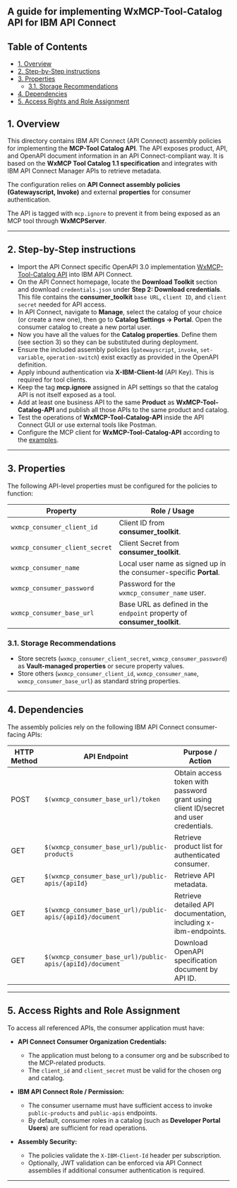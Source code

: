 

## A guide for implementing WxMCP-Tool-Catalog API for IBM API Connect

## Table of Contents

- [1. Overview](#1-overview)  
- [2. Step-by-Step instructions](#2-step-by-step-instructions)  
- [3. Properties](#3-properties)  
  - [3.1. Storage Recommendations](#31-storage-recommendations)  
- [4. Dependencies](#4-dependencies)  
- [5. Access Rights and Role Assignment](#5-access-rights-and-role-assignment)  

## 1. Overview

This directory contains IBM API Connect (API Connect) assembly policies for implementing the **MCP-Tool Catalog API**. The API exposes product, API, and OpenAPI document information in an API Connect-compliant way. It is based on the **WxMCP Tool Catalog 1.1 specification** and integrates with IBM API Connect Manager APIs to retrieve metadata.  

The configuration relies on **API Connect assembly policies (Gatewayscript, Invoke)** and external **properties** for consumer authentication.  

The API is tagged with `mcp.ignore` to prevent it from being exposed as an MCP tool through **WxMCPServer**.

---

## 2. Step-by-Step instructions

- Import the API Connect specific OpenAPI 3.0 implementation [WxMCP-Tool-Catalog API](./exports/WxMCP-Tool-Catalog-APIC-Consumer.yml) into IBM API Connect.
- On the API Connect homepage, locate the **Download Toolkit** section and download `credentials.json` under **Step 2: Download credentials**. This file contains the **consumer_toolkit** `base URL`, `client ID`, and `client secret` needed for API access.
- In API Connect, navigate to **Manage**, select the catalog of your choice (or create a new one), then go to **Catalog Settings → Portal**. Open the consumer catalog to create a new portal user.
- Now you have all the values for the **Catalog properties**. Define them (see section 3) so they can be substituted during deployment.
- Ensure the included assembly policies (`gatewayscript`, `invoke`, `set-variable`, `operation-switch`) exist exactly as provided in the OpenAPI definition.
- Apply inbound authentication via **X-IBM-Client-Id** (API Key). This is required for tool clients.
- Keep the tag **mcp.ignore** assigned in API settings so that the catalog API is not itself exposed as a tool.
- Add at least one business API to the same **Product** as **WxMCP-Tool-Catalog-API** and publish all those APIs to the same product and catalog.
- Test the operations of **WxMCP-Tool-Catalog-API** inside the API Connect GUI or use external tools like Postman.
- Configure the MCP client for **WxMCP-Tool-Catalog-API** according to the [examples](https://github.com/IBM/WxMCPServer/?tab=readme-ov-file#7-configuration-examples).

---

## 3. Properties  

The following API-level properties must be configured for the policies to function:

| Property                     | Role / Usage                                                      |
|------------------------------|------------------------------------------------------------------|
| `wxmcp_consumer_client_id`   | Client ID from **consumer_toolkit**.                             |
| `wxmcp_consumer_client_secret` | Client Secret from **consumer_toolkit**.                        |
| `wxmcp_consumer_name`        | Local user name as signed up in the consumer-specific **Portal**.|
| `wxmcp_consumer_password`    | Password for the `wxmcp_consumer_name` user.                     |
| `wxmcp_consumer_base_url`    | Base URL as defined in the `endpoint` property of **consumer_toolkit**.|

### 3.1. Storage Recommendations
- Store secrets (`wxmcp_consumer_client_secret`, `wxmcp_consumer_password`) as **Vault-managed properties** or secure property values.
- Store others (`wxmcp_consumer_client_id`, `wxmcp_consumer_name`, `wxmcp_consumer_base_url`) as standard string properties.

---

## 4. Dependencies  

The assembly policies rely on the following IBM API Connect consumer-facing APIs:

| HTTP Method | API Endpoint                                       | Purpose / Action                                                            |
|-------------|--------------------------------------------------|-----------------------------------------------------------------------------|
| POST        | `$(wxmcp_consumer_base_url)/token`                | Obtain access token with password grant using client ID/secret and user credentials. |
| GET         | `$(wxmcp_consumer_base_url)/public-products`      | Retrieve product list for authenticated consumer.                           |
| GET         | `$(wxmcp_consumer_base_url)/public-apis/{apiId}`  | Retrieve API metadata.                                                       |
| GET         | `$(wxmcp_consumer_base_url)/public-apis/{apiId}/document` | Retrieve detailed API documentation, including x-ibm-endpoints.             |
| GET         | `$(wxmcp_consumer_base_url)/public-apis/{apiId}/document` | Download OpenAPI specification document by API ID.                         |

---

## 5. Access Rights and Role Assignment  

To access all referenced APIs, the consumer application must have:

- **API Connect Consumer Organization Credentials:**
  - The application must belong to a consumer org and be subscribed to the MCP-related products.
  - The `client_id` and `client_secret` must be valid for the chosen org and catalog.

- **IBM API Connect Role / Permission:**
  - The consumer username must have sufficient access to invoke `public-products` and `public-apis` endpoints.
  - By default, consumer roles in a catalog (such as **Developer Portal Users**) are sufficient for read operations.

- **Assembly Security:**
  - The policies validate the `X-IBM-Client-Id` header per subscription.
  - Optionally, JWT validation can be enforced via API Connect assemblies if additional consumer authentication is required.

---
